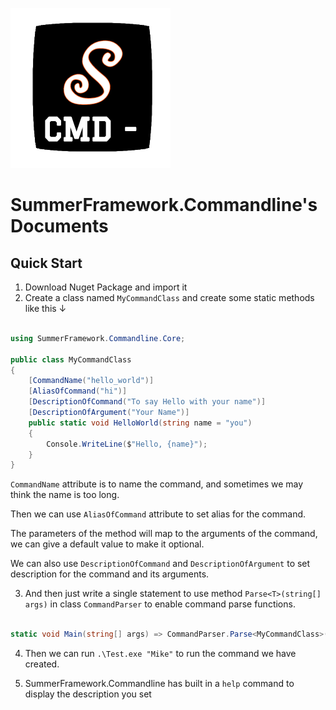 ![ICON](../sfcmd_icon.png)

# SummerFramework.Commandline's Documents

## Quick Start

1. Download Nuget Package and import it
2. Create a class named `MyCommandClass` and create some static methods like this ↓

```c#

using SummerFramework.Commandline.Core;

public class MyCommandClass
{
    [CommandName("hello_world")]
    [AliasOfCommand("hi")]
    [DescriptionOfCommand("To say Hello with your name")]
    [DescriptionOfArgument("Your Name")]
    public static void HelloWorld(string name = "you")
    {
        Console.WriteLine($"Hello, {name}");
    }
}

```

`CommandName` attribute is to name the command, and sometimes we may think the name is too long.

Then we can use `AliasOfCommand` attribute to set alias for the command.

The parameters of the method will map to the arguments of the command, we can give a default value to make it optional.

We can also use `DescriptionOfCommand` and `DescriptionOfArgument` to set description for the command and its arguments.

3. And then just write a single statement to use method `Parse<T>(string[] args)` in class `CommandParser` to enable command parse functions.

```c#

static void Main(string[] args) => CommandParser.Parse<MyCommandClass>(args);

```

4. Then we can run `.\Test.exe "Mike"` to run the command we have created.

5. SummerFramework.Commandline has built in a `help` command to display the description you set